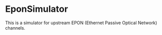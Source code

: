 EponSimulator
=============

This is a simulator for upstream EPON (Ethernet Passive Optical Network) channels. 
